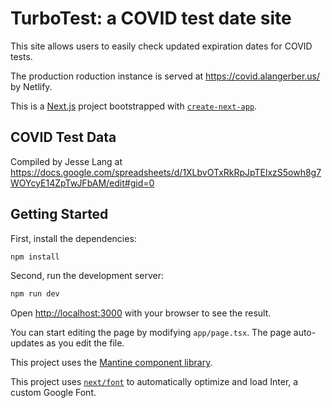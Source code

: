 # TurboTest: a COVID test date site

This site allows users to easily check updated expiration dates for COVID tests.

The production roduction instance is served at https://covid.alangerber.us/ by Netlify.

This is a [Next.js](https://nextjs.org/) project bootstrapped with [`create-next-app`](https://github.com/vercel/next.js/tree/canary/packages/create-next-app).

## COVID Test Data

Compiled by Jesse Lang at https://docs.google.com/spreadsheets/d/1XLbvOTxRkRpJpTElxzS5owh8g7WOYcyE14ZpTwJFbAM/edit#gid=0

## Getting Started
First, install the dependencies:
```bash
npm install
```

Second, run the development server:

```bash
npm run dev
```

Open [http://localhost:3000](http://localhost:3000) with your browser to see the result.

You can start editing the page by modifying `app/page.tsx`. The page auto-updates as you edit the file.

This project uses the [Mantine component library](https://mantine.dev/).

This project uses [`next/font`](https://nextjs.org/docs/basic-features/font-optimization) to automatically optimize and load Inter, a custom Google Font.
